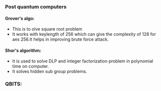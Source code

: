 ### Post quantum computers

#### Grover's algo:
* This is to olve square root problem
* It works with keylength of 256 which can give the complexity of 128 for aes 256.It helps in improving brute force attack.

#### Shor's algorithm:
* It is used to solve DLP and integer factorization problem in polynomial time on computer.
* It solves hidden sub group problems.

###  QBITS:

